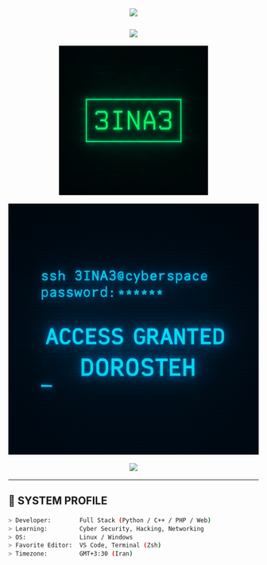<h1 align="center"><img src="https://readme-typing-svg.demolab.com?font=Fira+Code&duration=3000&pause=1000&color=0AFFEF&center=true&vCenter=true&lines=Welcome+to+my+command+center;Booting+profile...;Initializing+cyber+persona...;Access+Granted+%F0%9F%94%91" /></h1>

<p align="center">
  <img src="https://media.giphy.com/media/xT9IgzoKnwFNmISR8I/giphy.gif" width="300" />
</p>
<p align="center">
  <img src="logo.png" alt="3INA3 Logo" width="300" />
</p>
<p align="center">
  <img src="ChatGPT Image Jul 17, 2025, 12_13_55 AM.png" alt="3INA3 Hacking Animation" />
</p>


<p align="center">
  <img src="https://skillicons.dev/icons?i=python,cpp,php,html,css,js,bash,git,linux,vscode" />
</p>




---

## 🧠 SYSTEM PROFILE

```bash
> Developer:        Full Stack (Python / C++ / PHP / Web)
> Learning:         Cyber Security, Hacking, Networking
> OS:               Linux / Windows
> Favorite Editor:  VS Code, Terminal (Zsh)
> Timezone:         GMT+3:30 (Iran)

